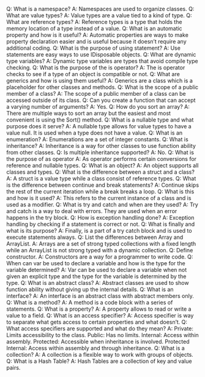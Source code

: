 Q: What is a namespace?
A: Namespaces are used to organize classes.
Q: What are value types?
A: Value types are a value tied to a kind of type.
Q: What are reference types?
A: Reference types is a type that holds the memory location of a type instead of a value.
Q: What is an automatic property and how is it useful?
A: Automatic properties are ways to make property declaration easier and is useful because it doesn’t require any additional coding.
Q: What is the purpose of using statement?
A: Use statements are easy ways to use IDisposable objects.
Q: What are dynamic type variables?
A: Dynamic type variables are types that avoid compile type checking.
Q: What is the purpose of the is operator?
A: The is operator checks to see if a type of an object is compatible or not.
Q: What are generics and how is using them useful?
A: Generics are a class which is a placeholder for other classes and methods.
Q: What is the scope of a public member of a class?
A: The scope of a public member of a class can be accessed outside of its class.
Q: Can you create a function that can accept a varying number of arguments?
A: Yes.
Q: How do you sort an array?
A: There are multiple ways to sort an array but the easiest and most convenient is using the Sort() method.
Q: What is a nullable type and what purpose does it serve?
A: A nullable type allows for value types to have a value null. It is used when a type does not have a value.
Q: What is an enumeration?
A: Enumerations are a set of integer constants.
Q: What is inheritance?
A: Inheritance is a way for other classes to use function ability from other classes.
Q: Is multiple inheritance supported?
A: No.
Q: What is the purpose of as operator
A: As operator performs certain conversions for reference and nullable types.
Q: What is an object?
A: An object supports all classes and types.
Q: What is the difference between a struct and a class?
A: A struct is a value type while a class consist of reference types.
Q: What is the difference between continue and break statements?
A: Continue skips the rest of the current iteration while a break breaks a loop.
Q: What is this and how is it used?
A: This refers to the current instance of a class and is used as a modifier.
Q: What is try and catch and when are they used?
A: Try and catch is a way to deal with errors. They are used when an error happens in the try block.
Q: How is exception handling done?
A: Exception handling by checking if a statement is correct or not.
Q: What is finally and what is its purpose?
A: Finally, is a part of a try catch block and is used to execute statements always.
Q: List the differences between Array and ArrayList.
A: Arrays are a set of strong typed collections with a fixed length while an ArrayList is not strong typed with a dynamic collection. 
Q: Define constructor.
A: Constructors are a way for a programmer to write code.
Q: When can var be used to declare a variable and how is the type for the variable determined?
A: Var can be used to declare a variable when not given an explicit type and the type for the variable is determined by the type.
Q: What is an abstract class?
A: Abstract classes are used to show function ability without giving up the internal details.
Q: What is an interface?
A: An interface is an abstract class with abstract members only.
Q: What is a method?
A: A method is a code block with a series of statements.
Q: What is a property?
A: A property allows to read or write a value to a field.
Q: What is an access specifier?
A: Access specifier is way to separate what gets access to certain properties and what doesn’t.
Q: What access specifiers are supported and what do they mean?
A: Private: Limits accessibility to the class. Public: Has no limits. Internal: Access within assembly. Protected: Accessible when inheritance is involved. Protected Internal: Access within assembly and through inheritance.
Q: What is a collection?
A: A collection is a flexible way to work with groups of objects.
Q: What is a Hash Table?
A: Hash Tables are a collection of key and value pairs.
